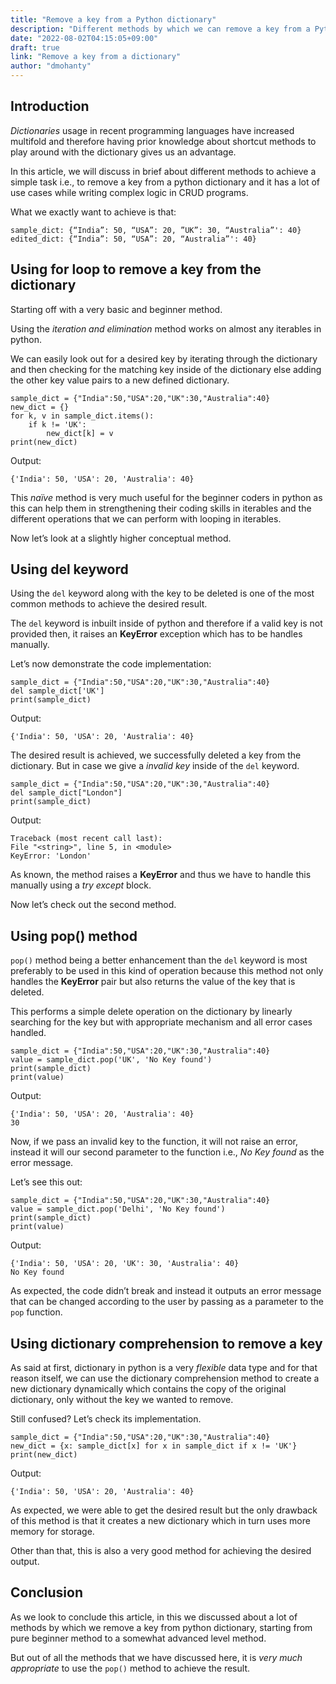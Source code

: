 ```yaml
---
title: "Remove a key from a Python dictionary"
description: "Different methods by which we can remove a key from a Python dictionary in Python"
date: "2022-08-02T04:15:05+09:00"
draft: true
link: "Remove a key from a dictionary"
author: "dmohanty"
---
```


## Introduction

_Dictionaries_ usage in recent programming languages have increased multifold and therefore having prior knowledge about shortcut methods to play around with the dictionary gives us an advantage.

In this article, we will discuss in brief about different methods to achieve a simple task i.e., to remove a key from a python dictionary and it has a lot of use cases while writing complex logic in CRUD programs.

What we exactly want to achieve is that:

```
sample_dict: {“India”: 50, “USA”: 20, ”UK”: 30, “Australia”': 40}
edited_dict: {“India”: 50, “USA”: 20, “Australia”': 40}

```

## Using for loop to remove a key from the dictionary

Starting off with a very basic and beginner method.

Using the _iteration and elimination_ method works on almost any iterables in python.

We can easily look out for a desired key by iterating through the dictionary and then checking for the matching key inside of the dictionary else adding the other key value pairs to a new defined dictionary.

```
sample_dict = {"India":50,"USA":20,"UK":30,"Australia":40}
new_dict = {}
for k, v in sample_dict.items():
    if k != 'UK':
        new_dict[k] = v
print(new_dict)

```

Output:

```
{'India': 50, 'USA': 20, 'Australia': 40}

```

This _naïve_ method is very much useful for the beginner coders in python as this can help them in strengthening their coding skills in iterables and the different operations that we can perform with looping in iterables.

Now let’s look at a slightly higher conceptual method.

## Using del keyword

Using the `del` keyword along with the key to be deleted is one of the most common methods to achieve the desired result.

The `del` keyword is inbuilt inside of python and therefore if a valid key is not provided then, it raises an **KeyError** exception which has to be handles manually.

Let’s now demonstrate the code implementation:

```
sample_dict = {"India":50,"USA":20,"UK":30,"Australia":40}
del sample_dict['UK']
print(sample_dict)

```

Output:

```
{'India': 50, 'USA': 20, 'Australia': 40}

```

The desired result is achieved, we successfully deleted a key from the dictionary. But in case we give a _invalid key_ inside of the `del` keyword.

```
sample_dict = {"India":50,"USA":20,"UK":30,"Australia":40}
del sample_dict["London"]
print(sample_dict)

```

Output:

```
Traceback (most recent call last):
File "<string>", line 5, in <module>
KeyError: 'London'

```

As known, the method raises a **KeyError** and thus we have to handle this manually using a _try except_ block.

Now let’s check out the second method.

## Using pop() method

`pop()` method being a better enhancement than the `del` keyword is most preferably to be used in this kind of operation because this method not only handles the **KeyError** pair but also returns the value of the key that is deleted.

This performs a simple delete operation on the dictionary by linearly searching for the key but with appropriate mechanism and all error cases handled.

```
sample_dict = {"India":50,"USA":20,"UK":30,"Australia":40}
value = sample_dict.pop('UK', 'No Key found')
print(sample_dict)
print(value)

```

Output:

```
{'India': 50, 'USA': 20, 'Australia': 40}
30

```

Now, if we pass an invalid key to the function, it will not raise an error, instead it will our second parameter to the function i.e., _No Key found_ as the error message.

Let’s see this out:

```
sample_dict = {"India":50,"USA":20,"UK":30,"Australia":40}
value = sample_dict.pop('Delhi', 'No Key found')
print(sample_dict)
print(value)

```

Output:

```
{'India': 50, 'USA': 20, 'UK': 30, 'Australia': 40}
No Key found

```

As expected, the code didn’t break and instead it outputs an error message that can be changed according to the user by passing as a parameter to the `pop` function.

## Using dictionary comprehension to remove a key

As said at first, dictionary in python is a very _flexible_ data type and for that reason itself, we can use the dictionary comprehension method to create a new dictionary dynamically which contains the copy of the original dictionary, only without the key we wanted to remove.

Still confused? Let’s check its implementation.

```
sample_dict = {"India":50,"USA":20,"UK":30,"Australia":40}
new_dict = {x: sample_dict[x] for x in sample_dict if x != 'UK'}
print(new_dict)

```

Output:

```
{'India': 50, 'USA': 20, 'Australia': 40}

```

As expected, we were able to get the desired result but the only drawback of this method is that it creates a new dictionary which in turn uses more memory for storage.

Other than that, this is also a very good method for achieving the desired output.

## Conclusion

As we look to conclude this article, in this we discussed about a lot of methods by which we remove a key from python dictionary, starting from pure beginner method to a somewhat advanced level method.

But out of all the methods that we have discussed here, it is _very much appropriate_ to use the `pop()` method to achieve the result.

